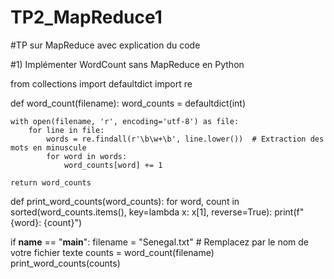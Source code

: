 # TP2_MapReduce1
#TP sur MapReduce avec explication du code

#1) Implémenter WordCount sans MapReduce en Python 

from collections import defaultdict
import re

def word_count(filename):
    word_counts = defaultdict(int)
    
    with open(filename, 'r', encoding='utf-8') as file:
        for line in file:
            words = re.findall(r'\b\w+\b', line.lower())  # Extraction des mots en minuscule
            for word in words:
                word_counts[word] += 1
    
    return word_counts

def print_word_counts(word_counts):
    for word, count in sorted(word_counts.items(), key=lambda x: x[1], reverse=True):
        print(f"{word}: {count}")

if __name__ == "__main__":
    filename = "Senegal.txt"  # Remplacez par le nom de votre fichier texte
    counts = word_count(filename)
    print_word_counts(counts)



